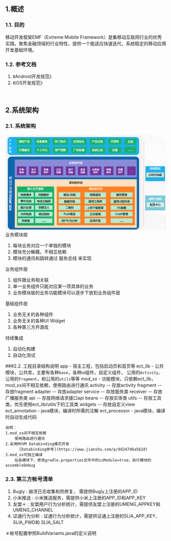 ## <a name="overview"></a>1.概述
### <a name="overview_1.1"></a>1.1. 目的</span>
移动开发框架EMF（Extreme Mobile Framework）是集移动互联网行业的优秀实践，聚焦金融领域的行业特性，提供一个能适应快速迭代，系统稳定的移动应用开发基础环境。


  
### <a name="overview_1.2"></a>1.2. 参考文档
1. 《Android开发规范》
2. 《iOS开发规范》

<br/>  
  
## <a name="architecture"></a>2.系统架构

### <a name="architecture_1.2"></a>2.1. 系统架构
![Alt Image Text](images/emf_architecture.png "系统架构图")  
业务模块层  

1. 每块业务对应一个单独的模块  
2. 模块充分解藕，不相互依赖  
3. 模块的通讯和跳转通过 服务总线 来实现  

业务组件层  

1. 组件跟业务相关联  
2. 单一业务组件只能对应某一项具体的业务  
3. 业务模块层的业务功能模块可以逐步下放到业务组件层  

基础组件层  

1. 业务无关的各种组件  
2. 业务无关的各种UI Widget  
3. 各种第三方开源库  

持续集成  

1. 自动化构建  
2. 自动化测试  



###2.2.  工程目录结构说明
    app - 宿主工程，包括启动页和首页等
    ect_lib - 公共模块，公共库，主要有各种`base`，各种ui组件，自定义组件，
              公用的`Activity`、公用的`Fragment`，和公用的`utils`等等
    mod_xx - 功能模块，只依赖ect_lib，mod_xx间不相互依赖，使用路由进行通讯
        activity -- 存放activity
        fragment -- 存放fragment
        adapter  -- 存放adapter
        service  -- 存放服务类
        receiver -- 存放广播服务类
        api      -- 存放网络请求接口api
        beans    -- 存放实体类
        utils    -- 存放工具类，优先使用ect_lib/utils下的工具类
        widgets  -- 存放自定义view
    ect_annotation - java模块，编译时所需的注解
    ect_processor - java模块，编译时自动生成代码
         
    说明：  
    1.mod_xx间不相互依赖
        使用路由进行通讯
    2.采用MVVM Databinding模式开发  
          [Databinding参考](https://www.jianshu.com/p/dd247d6a562d)   
    3.mod_xx可独立编译
        在各模块下，修改gradle.properties文件中的isModule=true，执行模块的assembleDebug
        
  
### <a name="architecture_2.2"></a>2.3. 第三方帐号清单  

1. Bugly :  崩溃日志收集和热修复， 需提供Bugly上注册的APP_ID
2. 小米推送 :  小米推送服务，需提供小米上注册的APP_ID和APP_KEY
3. 友盟＋ :  友盟用户行为分析统计，需提供友盟上注册的UMENG_APPKEY和UMENG_CHANNEL
4. 证通行为分析 :  证通行为分析统计，需提供证通上注册的SLIA_APP_KEY、SLIA_PWD和 SLIA_SALT


＊帐号配置参照BuildVariants.java的定义说明

